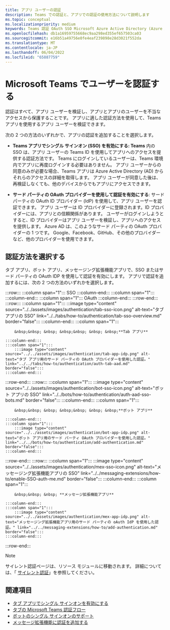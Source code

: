 ```yaml
---
title: アプリ ユーザーの認証
description: Teams での認証と、アプリでの認証の使用方法について説明します
ms.topic: conceptual
ms.localizationpriority: medium
keywords: Teams 認証 OAuth SSO Microsoft Azure Active Directory (Azure AD)
ms.openlocfilehash: db1a16959755668ec9aa298ed355ef657503ca03
ms.sourcegitcommit: e16b51a49756e0fe4eaf239898e28d3021f552da
ms.translationtype: MT
ms.contentlocale: ja-JP
ms.lasthandoff: 06/04/2022
ms.locfileid: "65887759"
---
```

# <a name="authenticate-users-in-microsoft-teams"></a>Microsoft Teams でユーザーを認証する

認証はすべて、アプリ ユーザーを検証し、アプリとアプリのユーザーを不当なアクセスから保護することです。 アプリに適した認証方法を使用して、Teams アプリを使用するアプリ ユーザーを検証できます。

次の 2 つの方法のいずれかで、アプリの認証を追加することを選択します。

- **Teams アプリでシングル サインオン (SSO) を有効にする: Teams** 内の SSO は、アプリ ユーザーの Teams ID を使用してアプリへのアクセスを提供する認証方法です。 Teams にログインしているユーザーは、Teams 環境内でアプリに再度ログインする必要はありません。 アプリ ユーザーからの同意のみが必要な場合、Teams アプリは Azure Active Directory (AD) からそれらのアクセスの詳細を取得します。 アプリ ユーザーが同意した後は、再検証しなくても、他のデバイスからでもアプリにアクセスできます。

- **サード パーティの OAuth プロバイダーを使用して認証を有効にする**: サード パーティの OAuth ID プロバイダー (IdP) を使用して、アプリ ユーザーを認証できます。 アプリ ユーザーは ID プロバイダーに登録されます。ID プロバイダーには、アプリとの信頼関係があります。 ユーザーがログインしようとすると、ID プロバイダーはアプリ ユーザーを検証し、アプリへのアクセスを提供します。 Azure AD は、このようなサード パーティの OAuth プロバイダーの 1 つです。 Google、Facebook、GitHub、その他のプロバイダーなど、他のプロバイダーを使用できます。

## <a name="select-authentication-method"></a>認証方法を選択する

タブ アプリ、ボット アプリ、メッセージング拡張機能アプリで、SSO またはサード パーティの OAuth IDP を使用して認証を有効にします。 アプリで認証を追加するには、次の 2 つの方法のいずれかを選択します。

:::row:::
    :::column span="1":::
        SSO
    :::column-end:::
    :::column span="1":::
        &nbsp;
    :::column-end:::
    :::column span="1":::
        OAuth
    :::column-end:::
:::row-end:::
:::row:::
    :::column span="1":::
        :::image type="content" source="../../assets/images/authentication/tab-sso-icon.png" alt-text="タブ アプリの SSO" link="../../tabs/how-to/authentication/tab-sso-overview.md" border="false":::
    :::column-end:::
    :::column span="1":::
        <br>

        &nbsp;&nbsp; &nbsp; &nbsp;&nbsp; &nbsp; &nbsp;**Tab アプリ**  
        
    :::column-end:::
    :::column span="1":::
        :::image type="content" source="../../assets/images/authentication/tab-app-idp.png" alt-text="タブ アプリ用のサード パーティの OAuth プロバイダーを使用した認証。" link="../../tabs/how-to/authentication/auth-tab-aad.md" border="false":::
    :::column-end:::
:::row-end:::
:::row:::
    :::column span="1":::
        :::image type="content" source="../../assets/images/authentication/bot-sso-icon.png" alt-text="ボット アプリの SSO" link="../../bots/how-to/authentication/auth-aad-sso-bots.md" border="false":::
    :::column-end:::
    :::column span="1":::
        <br>

        &nbsp;&nbsp; &nbsp; &nbsp;&nbsp; &nbsp; &nbsp;**ボット アプリ**
        
    :::column-end:::
    :::column span="1":::
        :::image type="content" source="../../assets/images/authentication/bot-app-idp.png" alt-text="ボット アプリ用のサード パーティ OAuth プロバイダーを使用した認証。" link="../../bots/how-to/authentication/add-authentication.md" border="false":::
    :::column-end:::
:::row-end:::
:::row:::
    :::column span="1":::
        :::image type="content" source="../../assets/images/authentication/mex-sso-icon.png" alt-text="メッセージング拡張機能アプリの SSO" link="../../messaging-extensions/how-to/enable-SSO-auth-me.md" border="false":::
    :::column-end:::
    :::column span="1":::
        <br>

        &nbsp;&nbsp; &nbsp; **メッセージ拡張機能アプリ**
        
    :::column-end:::
    :::column span="1":::
        :::image type="content" source="../../assets/images/authentication/mex-app-idp.png" alt-text="メッセージング拡張機能アプリ用のサード パーティの oAuth IdP を使用した認証。" link="../../messaging-extensions/how-to/add-authentication.md" border="false":::
    :::column-end:::
:::row-end:::

> [!NOTE]
> サイレント認証ページは、リソース モジュールに移動されます。 詳細については、「 [サイレント認証](../../tabs/how-to/authentication/auth-silent-aad.md)」を参照してください。

## <a name="see-also"></a>関連項目

- [タブ アプリでシングル サインオンを有効にする](../../tabs/how-to/authentication/tab-sso-overview.md)
- [タブの Microsoft Teams 認証フロー](~/tabs/how-to/authentication/auth-flow-tab.md)
- [ボットのシングル サインオンのサポート](~/bots/how-to/authentication/auth-aad-sso-bots.md)
- [メッセージ拡張機能に認証を追加する](~/messaging-extensions/how-to/add-authentication.md)
